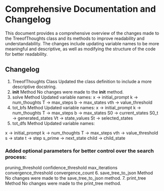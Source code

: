 # Comprehensive Documentation and Changelog
This document provides a comprehensive overview of the changes made to the TreeofThoughts class and its methods to improve readability and understandability. The changes include updating variable names to be more meaningful and descriptive, as well as modifying the structure of the code for better readability.

## Changelog
1. TreeofThoughts Class
Updated the class definition to include a more descriptive docstring.
2. __init__ Method
No changes were made to the __init__ method.
3. solve Method
Updated variable names:
x -> initial_prompt
k -> num_thoughts
T -> max_steps
b -> max_states
vth -> value_threshold
4. tot_bfs Method
Updated variable names:
x -> initial_prompt
k -> num_thoughts
T -> max_steps
b -> max_states
S0 -> current_states
S0_t -> generated_states
Vt -> state_values
St -> selected_states
5. tot_dfs Method
Updated variable names:

x -> initial_prompt
k -> num_thoughts
T -> max_steps
vth -> value_threshold
s -> state
t -> step
s_prime -> next_state
child -> child_state

### Added optional parameters for better control over the search process:
pruning_threshold
confidence_threshold
max_iterations
convergence_threshold
convergence_count
6. save_tree_to_json Method
No changes were made to the save_tree_to_json method.
7. print_tree Method
No changes were made to the print_tree method.

